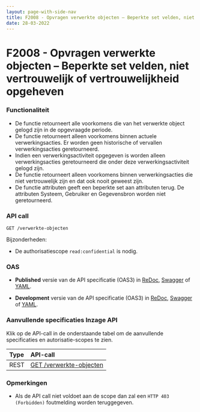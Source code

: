 ```yaml
---
layout: page-with-side-nav
title: F2008 - Opvragen verwerkte objecten – Beperkte set velden, niet vertrouwelijk of vertrouwelijkheid opgeheven
date: 28-03-2022
---
```


# F2008 - Opvragen verwerkte objecten – Beperkte set velden, niet vertrouwelijk of vertrouwelijkheid opgeheven

### Functionaliteit

* De functie retourneert alle voorkomens die van het verwerkte object gelogd zijn in de opgevraagde periode.
* De functie retourneert alleen voorkomens binnen actuele verwerkingsacties. Er worden geen historische of vervallen verwerkingsacties geretourneerd.
* Indien een verwerkingsactiviteit opgegeven is worden alleen verwerkingsacties geretourneerd die onder deze verwerkingsactiviteit gelogd zijn.
* De functie retourneert alleen voorkomens binnen verwerkingsacties die niet vertrouwelijk zijn en dat ook nooit geweest zijn. 
* De functie attributen geeft een beperkte set aan attributen terug. De attributen Systeem, Gebruiker en Gegevensbron worden niet geretourneerd.


### API call

`GET /verwerkte-objecten`

Bijzonderheden:
* De authorisatiescope `read:confidential` is nodig.

### OAS

- **Published** versie van de API specificatie (OAS3) in
  [ReDoc](http://redocly.github.io/redoc/?url=https://raw.githubusercontent.com/VNG-Realisatie/gemma-verwerkingenlogging/master/docs/api-read/oas-specification/logging-verwerkingen-api/openapi.yaml),
  [Swagger](https://petstore.swagger.io/?url=https://raw.githubusercontent.com/VNG-Realisatie/gemma-verwerkingenlogging/master/docs/api-read/oas-specification/logging-verwerkingen-api/openapi.yaml) of
  [YAML](https://raw.githubusercontent.com/VNG-Realisatie/gemma-verwerkingenlogging/master/docs/api-read/oas-specification/logging-verwerkingen-api/openapi.yaml).

- **Development** versie van de API specificatie (OAS3) in
  [ReDoc](http://redocly.github.io/redoc/?url=https://raw.githubusercontent.com/VNG-Realisatie/gemma-verwerkingenlogging/develop/docs/api-read/oas-specification/logging-verwerkingen-api/openapi.yaml),
  [Swagger](https://petstore.swagger.io/?url=https://raw.githubusercontent.com/VNG-Realisatie/gemma-verwerkingenlogging/develop/docs/api-read/oas-specification/logging-verwerkingen-api/openapi.yaml) of
  [YAML](https://raw.githubusercontent.com/VNG-Realisatie/gemma-verwerkingenlogging/develop/docs/api-read/oas-specification/logging-verwerkingen-api/openapi.yaml).
  
### Aanvullende specificaties Inzage API

Klik op de API-call in de onderstaande tabel om de aanvullende specificaties en autorisatie-scopes te zien.

| Type | API-call |
| :---- | :------- |
| REST | [GET /verwerkte-objecten](../../../api-read/aanvullendespecificatie-verwerkteobjecten-get.md) |

### Opmerkingen
- Als de API call niet voldoet aan de scope dan zal een `HTTP 403 (Forbidden)` foutmelding worden teruggegeven.
